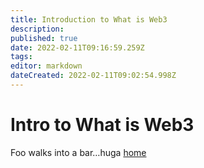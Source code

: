```yaml
---
title: Introduction to What is Web3
description: 
published: true
date: 2022-02-11T09:16:59.259Z
tags: 
editor: markdown
dateCreated: 2022-02-11T09:02:54.998Z
---
```


# Intro to What is Web3
Foo walks into a bar…huga
[home](/en/home)